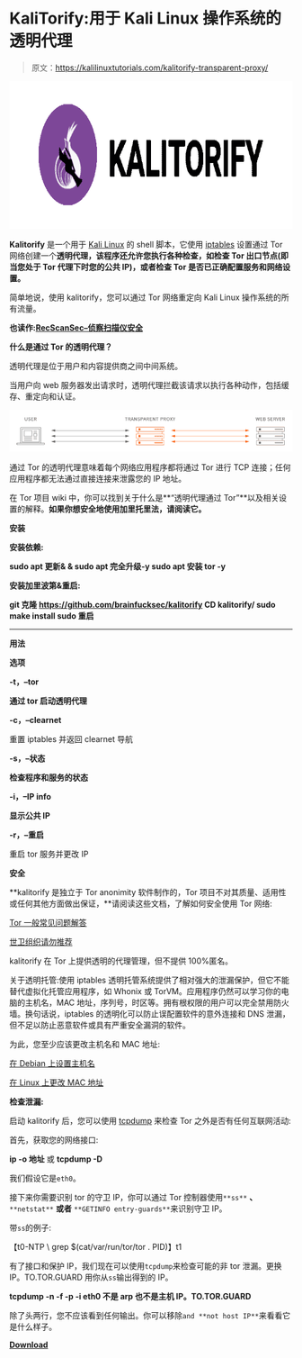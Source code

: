# KaliTorify:用于 Kali Linux 操作系统的透明代理

> 原文：<https://kalilinuxtutorials.com/kalitorify-transparent-proxy/>

[![KaliTorify : Transparent Proxy Through Tor For Kali Linux OS](img/92191d508a6f0b39fee1614c6b492dae.png "KaliTorify : Transparent Proxy Through Tor For Kali Linux OS")](https://1.bp.blogspot.com/-MoIXnj4hXeo/XQPvpfkBW6I/AAAAAAAAA1o/mslHp3omtDQCPeENLHigHhyXxKy1-bXeQCLcBGAs/s1600/Kali.png)

**Kalitorify** 是一个用于 [Kali Linux](https://www.kali.org/) 的 shell 脚本，它使用 [iptables](https://www.netfilter.org/projects/iptables/index.html) 设置通过 Tor 网络创建一个**透明代理，该程序还允许您执行各种检查，如检查 Tor 出口节点(即当您处于 Tor 代理下时您的公共 IP)，或者检查 Tor 是否已正确配置服务和网络设置。**

简单地说，使用 kalitorify，您可以通过 Tor 网络重定向 Kali Linux 操作系统的所有流量。

**也读作:[RecScanSec–侦察扫描仪安全](https://kalilinuxtutorials.com/recscansec-reconnaisance-scanner-security/)**

**什么是通过 Tor 的透明代理？**

透明代理是位于用户和内容提供商之间中间系统。

当用户向 web 服务器发出请求时，透明代理拦截该请求以执行各种动作，包括缓存、重定向和认证。

![](img/d99daa9a121f2c9553adc6f2fefafafb.png)

通过 Tor 的透明代理意味着每个网络应用程序都将通过 Tor 进行 TCP 连接；任何应用程序都无法通过直接连接来泄露您的 IP 地址。

在 Tor 项目 wiki 中，你可以找到关于什么是**“透明代理通过 Tor”**以及相关设置的解释。**如果你想安全地使用加里托里法，请阅读它。**

**安装**

**安装依赖:**

**sudo apt 更新& & sudo apt 完全升级-y
sudo apt 安装 tor -y**

**安装加里波第&重启:**

**git 克隆 https://github.com/brainfucksec/kalitorify
CD kalitorify/
sudo make install
sudo 重启**

* * *

**用法**

**选项**

**-t，–tor**

**通过 tor 启动透明代理**

**-c，–clearnet**

重置 iptables 并返回 clearnet 导航

**-s，–状态**

**检查程序和服务的状态**

**-i，–IP info**

**显示公共 IP**

**-r，–重启**

重启 tor 服务并更改 IP

**安全**

**kalitorify 是独立于 Tor anonimity 软件制作的，Tor 项目不对其质量、适用性或任何其他方面做出保证，**请阅读这些文档，了解如何安全使用 Tor 网络:

[Tor 一般常见问题解答](https://www.torproject.org/docs/faq.html.en)

[世卫组织请勿推荐](https://www.whonix.org/wiki/DoNot)

kalitorify 在 Tor 上提供透明的代理管理，但不提供 100%匿名。

关于透明托管:使用 iptables 透明托管系统提供了相对强大的泄漏保护，但它不能替代虚拟化托管应用程序，如 Whonix 或 TorVM。应用程序仍然可以学习你的电脑的主机名，MAC 地址，序列号，时区等。拥有根权限的用户可以完全禁用防火墙。换句话说，iptables 的透明化可以防止误配置软件的意外连接和 DNS 泄漏，但不足以防止恶意软件或具有严重安全漏洞的软件。

为此，您至少应该更改主机名和 MAC 地址:

[在 Debian 上设置主机名](https://debian-handbook.info/browse/stable/sect.hostname-name-service.html)

[在 Linux 上更改 MAC 地址](https://en.wikibooks.org/wiki/Changing_Your_MAC_Address/Linux)

**检查泄漏:**

启动 kalitorify 后，您可以使用 [tcpdump](https://www.tcpdump.org/) 来检查 Tor 之外是否有任何互联网活动:

首先，获取您的网络接口:

**ip -o 地址**
或
**tcpdump -D**

我们假设它是`eth0`。

接下来你需要识别 tor 的守卫 IP，你可以通过 Tor 控制器使用`**ss**` **、** `**netstat**` **或者** `**GETINFO entry-guards**`来识别守卫 IP。

带`ss`的例子:

【t0-NTP \ grep $(cat/var/run/tor/tor . PID)】t1

有了接口和保护 IP，我们现在可以使用`tcpdump`来检查可能的非 tor 泄漏。更换 IP。TO.TOR.GUARD 用你从`ss`输出得到的 IP。

**tcpdump -n -f -p -i eth0 不是 arp 也不是主机 IP。TO.TOR.GUARD**

除了头两行，您不应该看到任何输出。你可以移除`and **not host IP**`来看看它是什么样子。

[**Download**](https://github.com/brainfucksec/kalitorify)